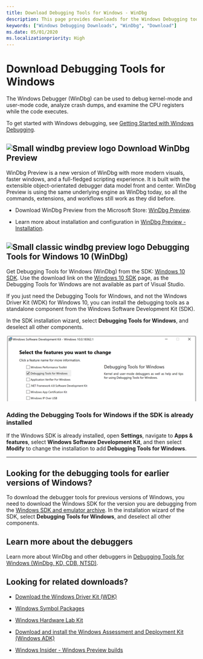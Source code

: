 ```yaml
---
title: Download Debugging Tools for Windows - WinDbg
description: This page provides downloads for the Windows Debugging tools, such as WinDbg.
keywords: ["Windows Debugging Downloads", "WinDbg", "Download"]
ms.date: 05/01/2020
ms.localizationpriority: High
---
```


# Download Debugging Tools for Windows

The Windows Debugger (WinDbg) can be used to debug kernel-mode and user-mode code, analyze crash dumps, and examine the CPU registers while the code executes.

To get started with Windows debugging, see [Getting Started with Windows Debugging](getting-started-with-windows-debugging.md).

## ![Small windbg preview logo](images/windbgx-preview-logo.png) Download WinDbg Preview

WinDbg Preview is a new version of WinDbg with more modern visuals, faster windows, and a full-fledged scripting experience. It is built with the extensible object-orientated debugger data model front and center. WinDbg Preview is using the same underlying engine as WinDbg today, so all the commands, extensions, and workflows still work as they did before.

 - Download WinDbg Preview from the Microsoft Store: [WinDbg Preview](https://www.microsoft.com/store/p/windbg/9pgjgd53tn86).

 - Learn more about installation and configuration in [WinDbg Preview - Installation](https://docs.microsoft.com/windows-hardware/drivers/debugger/windbg-install-preview).

## ![Small classic windbg preview logo](images/windbg-classic-logo.png) Debugging Tools for Windows 10 (WinDbg)

Get Debugging Tools for Windows (WinDbg) from the SDK: [Windows 10 SDK](https://developer.microsoft.com/windows/downloads/windows-10-sdk). Use the download link on the [Windows 10 SDK](https://developer.microsoft.com/windows/downloads/windows-10-sdk) page, as the Debugging Tools for Windows are not available as part of Visual Studio.

If you just need the Debugging Tools for Windows, and not the Windows Driver Kit (WDK) for Windows 10, you can install the debugging tools as a standalone component from the Windows Software Development Kit (SDK).

In the SDK installation wizard, select **Debugging Tools for Windows**, and deselect all other components.

![sdk download options showing just the debugger box checked](images/debugger-download-sdk.png)

### Adding the Debugging Tools for Windows if the SDK is already installed

If the Windows SDK is already installed, open **Settings**, navigate to **Apps & features**, select **Windows Software Development Kit**, and then select **Modify** to change the installation to add **Debugging Tools for Windows**.

-------------------

## Looking for the debugging tools for earlier versions of Windows?

To download the debugger tools for previous versions of Windows, you need to download the Windows SDK for the version you are debugging from the
[Windows SDK and emulator archive](https://developer.microsoft.com/windows/downloads/sdk-archive). In the installation wizard of the SDK, select **Debugging Tools for Windows**, and deselect all other components.

## Learn more about the debuggers

Learn more about WinDbg and other debuggers in [Debugging Tools for Windows (WinDbg, KD, CDB, NTSD)](https://docs.microsoft.com/windows-hardware/drivers/debugger/).

## Looking for related downloads?

- [Download the Windows Driver Kit (WDK)](https://docs.microsoft.com/windows-hardware/drivers/download-the-wdk)

- [Windows Symbol Packages](debugger-download-symbols.md)  

- [Windows Hardware Lab Kit](https://docs.microsoft.com/windows-hardware/test/hlk/windows-hardware-lab-kit)

- [Download and install the Windows Assessment and Deployment Kit (Windows ADK)](https://docs.microsoft.com/windows-hardware/get-started/adk-install)

- [Windows Insider - Windows Preview builds](https://insider.windows.com/)
